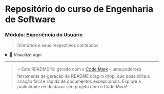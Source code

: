 # Repositório do curso de Engenharia de Software 

### Módulo: Experiência do Usuário 

> Diretórios e seus respectivos conteúdos

<details>
<summary>📂 Visualize aqui</summary>

| Pasta  | Conteúdo                                    |
| ------ | ------------------------------------------- |
| dia_01 | Experiência do Usuário (UX)                 |
| dia_02 | Interface do usuário (UI)                   |
| dia_03 | Design Thinking (Conhecimentos importantes) |
| dia_04 | Metodologias de Design                      |
| dia_05 | Fase empatia e definição                    |
| dia_06 | Fase de ideação                             |
| dia_07 | Fase de prototipação                        |
| dia_08 | Fase de testes                              |

</details>

---
> ⭐️ Este README foi gerado com o [Code Mark](https://codemark.com.br) - uma poderosa ferramenta de geração de README drag in drop, que possibilita a criação fácil e rápida de documentos excepcionais. Explore a praticidade de destacar seu projeto com o Code Mark!